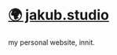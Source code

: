 <p align="center">
	<h1><a align="center" href="www.jakub.studio">🌍 jakub.studio</a></h1>
</p>

my personal website, innit.